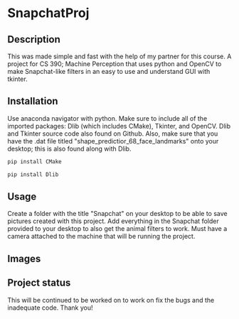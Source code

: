 # SnapchatProj

## Description
This was made simple and fast with the help of my partner for this course. A project for CS 390; Machine Perception that uses python and OpenCV to make Snapchat-like filters in an easy to use and understand GUI with tkinter.

## Installation
Use anaconda navigator with python. Make sure to include all of the imported packages: Dlib (which includes CMake), Tkinter, and OpenCV. Dlib and Tkinter source code also found on Github. Also, make sure that you have the .dat file titled "shape_predictior_68_face_landmarks" onto your desktop; this is also found along with Dlib.

```bash
pip install CMake
```
```bash
pip install Dlib
```
## Usage
Create a folder with the title "Snapchat" on your desktop to be able to save pictures created with this project. Add everything in the Snapchat folder provided to your desktop to also get the animal filters to work. Must have a camera attached to the machine that will be running the project.

## Images


## Project status
This will be continued to be worked on to work on fix the bugs and the inadequate code. Thank you!
